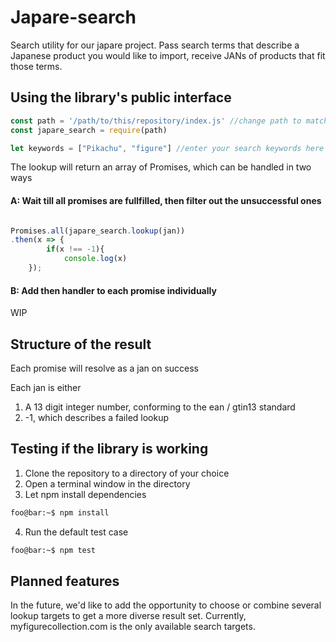 # Japare-search

Search utility for our japare project.
Pass search terms that describe a Japanese product you would like to import, receive JANs of products that fit those terms.



## Using the library's public interface

```javascript
const path = '/path/to/this/repository/index.js' //change path to match your file system, we're not on npm yet
const japare_search = require(path)

let keywords = ["Pikachu", "figure"] //enter your search keywords here

```

The lookup will return an array of Promises, which can be handled in two ways

#### A: Wait till all promises are fullfilled, then filter out the unsuccessful ones

```javascript

Promises.all(japare_search.lookup(jan))
.then(x => {
        if(x !== -1){
            console.log(x)
    });
```

#### B: Add then handler to each promise individually

WIP
<!-- ```javascript
let results = japare_search.lookup();
let filtered = results.forEach(x => { x.then({
                                        if(x !== -1){
                                            console.log(x);
                                    });
                                });
// or maybe rather this?
let mapped = results.map(x => { x.then({
                                        if(x !== -1){
                                            console.log(x);
                                    });
                                });
``` -->

## Structure of the result
Each promise will resolve as a jan on success

Each jan is either
  1. A 13 digit integer number, conforming to the ean / gtin13 standard 
  2. -1, which describes a failed lookup


## Testing if the library is working
1. Clone the repository to a directory of your choice
1. Open a terminal window in the directory
1. Let npm install dependencies
```bash
foo@bar:~$ npm install
```
4. Run the default test case
```bash
foo@bar:~$ npm test
```



## Planned features
In the future, we'd like to add the opportunity to choose or combine several lookup targets to get a more diverse result set.
Currently, myfigurecollection.com is the only available search targets.